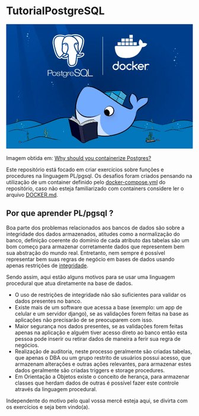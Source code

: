 # TutorialPostgreSQL

![dockerzinho](assets/postgres.jpg)

Imagem obtida em: [Why should you containerize Postgres?](https://www.docker.com/blog/how-to-use-the-postgres-docker-official-image/)

Este repositório está focado em criar exercícios sobre funções
e procedures na linguagem PL/pgsql. Os desafios foram criados pensando na
utilização de um container definido pelo [docker-compose.yml](docker-compose.yml) do repositório, caso não esteja
familiarizado com containers considere ler o arquivo [DOCKER.md](DOCKER.md).

## Por que aprender PL/pgsql ?

Boa parte dos problemas relacionados aos bancos de dados são sobre a integridade dos dados armazenados, atitudes como a normalização
do banco, definição coerente do domínio de cada atributo das tabelas são um bom começo para armazenar corretamente dados que representem
bem sua abstração do mundo real. Entretanto, nem sempre é possível representar bem suas regras de negócio em bases de dados usando apenas
restrições de [integridade](http://www.bosontreinamentos.com.br/modelagem-de-dados/modelagem-de-dados-restricoes-de-integridade/).

Sendo assim, aqui estão alguns motivos para se usar uma linguagem procedural que atua diretamente na base de dados.

- O uso de restrições de integridade não são suficientes para validar os dados presentes no banco.
- Existe mais de um software que acessa a base (exemplo: um app de celular e um servidor django), se as validações forem feitas na base as
aplicações não precisarão de se preocuparem com isso.
- Maior segurança nos dados presentes, se as validações forem feitas apenas na aplicação e alguém tiver acesso direto ao banco então
esta pessoa pode inserir ou retirar dados de maneira a ferir sua regra de negócios.
- Realização de auditoria, neste processo geralmente são criadas tabelas, que apenas o DBA ou um grupo restrito de usuários possui acesso,
que armazenam alterações e outras ações relevantes, para armazenar estes dados geralmente são criadas triggers e storage procedures.
- Em Orientação a Objetos existe o conceito de herança, para armazenar classes que herdam dados de outras é possível fazer este controle 
através da linguagem procedural.

Independente do motivo pelo qual vossa mercê esteja aqui, se divirta com os exercícios e seja bem vindo(a).

